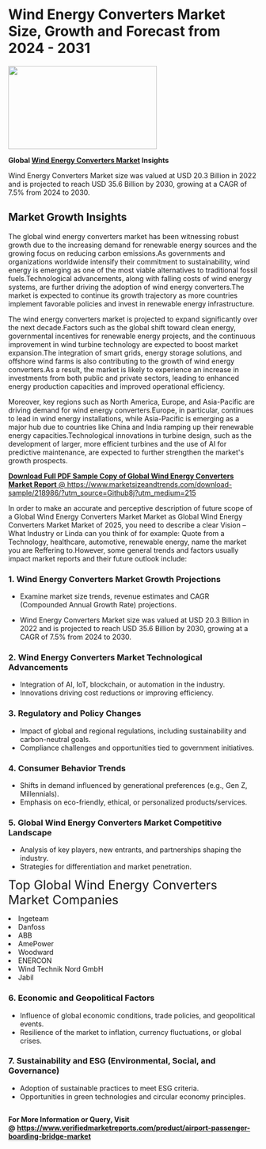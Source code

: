 <H1>Wind Energy Converters Market Size, Growth and Forecast from 2024 - 2031</H1><img class="aligncenter size-medium wp-image-584254" src="https://thirdeyenews.in/wp-content/uploads/2024/09/Global-Market-Research-300x168.jpeg" alt="" width="300" height="168" /><p><strong>Global&nbsp;<a href="https://www.marketsizeandtrends.com/download-sample/218986/?utm_source=Github8j?utm_medium=215">Wind Energy Converters Market</a> Insights</strong></p><p>Wind Energy Converters Market size was valued at USD 20.3 Billion in 2022 and is projected to reach USD 35.6 Billion by 2030, growing at a CAGR of 7.5% from 2024 to 2030.</p><p><h2>Market Growth Insights</h2> <p>The global wind energy converters market has been witnessing robust growth due to the increasing demand for renewable energy sources and the growing focus on reducing carbon emissions.As governments and organizations worldwide intensify their commitment to sustainability, wind energy is emerging as one of the most viable alternatives to traditional fossil fuels.Technological advancements, along with falling costs of wind energy systems, are further driving the adoption of wind energy converters.The market is expected to continue its growth trajectory as more countries implement favorable policies and invest in renewable energy infrastructure.</p> <p><a href="#"></a></p> <p>The wind energy converters market is projected to expand significantly over the next decade.Factors such as the global shift toward clean energy, governmental incentives for renewable energy projects, and the continuous improvement in wind turbine technology are expected to boost market expansion.The integration of smart grids, energy storage solutions, and offshore wind farms is also contributing to the growth of wind energy converters.As a result, the market is likely to experience an increase in investments from both public and private sectors, leading to enhanced energy production capacities and improved operational efficiency.</p> <p>Moreover, key regions such as North America, Europe, and Asia-Pacific are driving demand for wind energy converters.Europe, in particular, continues to lead in wind energy installations, while Asia-Pacific is emerging as a major hub due to countries like China and India ramping up their renewable energy capacities.Technological innovations in turbine design, such as the development of larger, more efficient turbines and the use of AI for predictive maintenance, are expected to further strengthen the market's growth prospects.</p> <p><a href="#"></p><p><span class=""><strong>Download Full PDF Sample Copy of Global Wind Energy Converters Market Report</strong> @ <a href="https://www.marketsizeandtrends.com/download-sample/218986/?utm_source=Github8j?utm_medium=215" target="_blank">https://www.marketsizeandtrends.com/download-sample/218986/?utm_source=Github8j?utm_medium=215</a></span></p><p>In order to make an accurate and perceptive description of future scope of a Global&nbsp;Wind Energy Converters Market Market as Global&nbsp;Wind Energy Converters Market Market of 2025, you need to describe a clear Vision &ndash; What Industry or Linda can you think of for example: Quote from a Technology, healthcare, automotive, renewable energy, name the market you are Reffering to.However, some general trends and factors usually impact market reports and their future outlook include:</p><h3>1.&nbsp;<strong>Wind Energy Converters Market Growth Projections</strong></h3><ul><li>Examine market size trends, revenue estimates and CAGR (Compounded Annual Growth Rate) projections.</li><li><p>Wind Energy Converters Market size was valued at USD 20.3 Billion in 2022 and is projected to reach USD 35.6 Billion by 2030, growing at a CAGR of 7.5% from 2024 to 2030.</p></li></ul><h3>2.&nbsp;<strong>Wind Energy Converters Market Technological Advancements</strong></h3><ul><li>Integration of AI, IoT, blockchain, or automation in the industry.</li><li>Innovations driving cost reductions or improving efficiency.</li></ul><h3>3.&nbsp;<strong>Regulatory and Policy Changes</strong></h3><ul><li>Impact of global and regional regulations, including sustainability and carbon-neutral goals.</li><li>Compliance challenges and opportunities tied to government initiatives.</li></ul><h3>4.&nbsp;<strong>Consumer Behavior Trends</strong></h3><ul><li>Shifts in demand influenced by generational preferences (e.g., Gen Z, Millennials).</li><li>Emphasis on eco-friendly, ethical, or personalized products/services.</li></ul><h3>5.&nbsp;<strong>Global Wind Energy Converters Market Competitive Landscape</strong></h3><ul><li>Analysis of key players, new entrants, and partnerships shaping the industry.</li><li>Strategies for differentiation and market penetration.</li></ul><p data-pm-slice="1 1 []"><span style="color: inherit; font-family: inherit; font-size: 25px;">Top Global Wind Energy Converters Market Companies</span></p><div class="" data-test-id=""><p><li>Ingeteam</li><li> Danfoss</li><li> ABB</li><li> AmePower</li><li> Woodward</li><li> ENERCON</li><li> Wind Technik Nord GmbH</li><li> Jabil</li></p></div><h3>6.&nbsp;<strong>Economic and Geopolitical Factors</strong></h3><ul><li>Influence of global economic conditions, trade policies, and geopolitical events.</li><li>Resilience of the market to inflation, currency fluctuations, or global crises.</li></ul><h3>7.&nbsp;<strong>Sustainability and ESG (Environmental, Social, and Governance)</strong></h3><ul><li>Adoption of sustainable practices to meet ESG criteria.</li><li>Opportunities in green technologies and circular economy principles.</li></ul><h2><strong style="font-size: 14px;">For More Information or Query, Visit @&nbsp;</strong><a style="background-color: #ffffff; font-size: 14px;" href="https://www.marketsizeandtrends.com/report/wind-energy-converters-market/" target="_blank">https://www.verifiedmarketreports.com/product/airport-passenger-boarding-bridge-market</a></h2>
